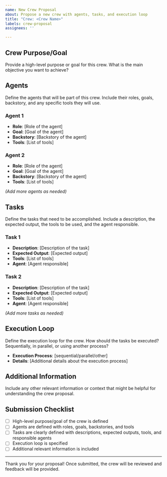 ```yaml
---
name: New Crew Proposal
about: Propose a new crew with agents, tasks, and execution loop
title: "Crew: <Crew Name>"
labels: crew-proposal
assignees: ''

---
```


## Crew Purpose/Goal
Provide a high-level purpose or goal for this crew. What is the main objective you want to achieve?

## Agents
Define the agents that will be part of this crew. Include their roles, goals, backstory, and any specific tools they will use.

### Agent 1
- **Role**: [Role of the agent]
- **Goal**: [Goal of the agent]
- **Backstory**: [Backstory of the agent]
- **Tools**: [List of tools]

### Agent 2
- **Role**: [Role of the agent]
- **Goal**: [Goal of the agent]
- **Backstory**: [Backstory of the agent]
- **Tools**: [List of tools]

*(Add more agents as needed)*

## Tasks
Define the tasks that need to be accomplished. Include a description, the expected output, the tools to be used, and the agent responsible.

### Task 1
- **Description**: [Description of the task]
- **Expected Output**: [Expected output]
- **Tools**: [List of tools]
- **Agent**: [Agent responsible]

### Task 2
- **Description**: [Description of the task]
- **Expected Output**: [Expected output]
- **Tools**: [List of tools]
- **Agent**: [Agent responsible]

*(Add more tasks as needed)*

## Execution Loop
Define the execution loop for the crew. How should the tasks be executed? Sequentially, in parallel, or using another process?

- **Execution Process**: [sequential/parallel/other]
- **Details**: [Additional details about the execution process]

## Additional Information
Include any other relevant information or context that might be helpful for understanding the crew proposal.

## Submission Checklist
- [ ] High-level purpose/goal of the crew is defined
- [ ] Agents are defined with roles, goals, backstories, and tools
- [ ] Tasks are clearly defined with descriptions, expected outputs, tools, and responsible agents
- [ ] Execution loop is specified
- [ ] Additional relevant information is included

---

Thank you for your proposal! Once submitted, the crew will be reviewed and feedback will be provided.
